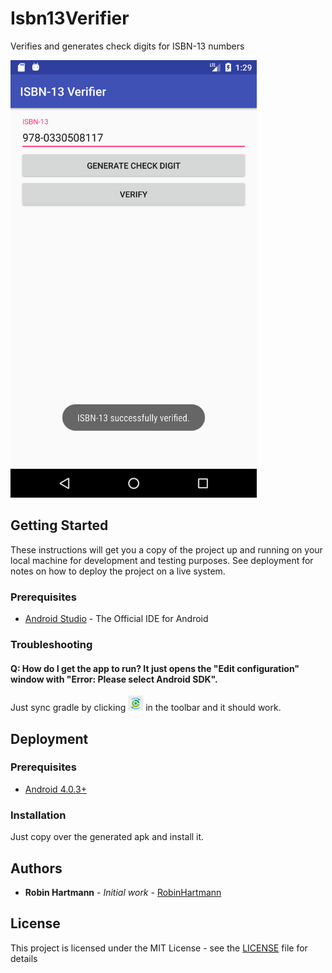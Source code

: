 # Isbn13Verifier
Verifies and generates check digits for ISBN-13 numbers

<img src="docs/images/main-activity.png" height="700">

## Getting Started

These instructions will get you a copy of the project up and running on your local machine for development and testing purposes. See deployment for notes on how to deploy the project on a live system.

### Prerequisites

* [Android Studio](https://developer.android.com/studio/index.html) - The Official IDE for Android

### Troubleshooting

#### Q: How do I get the app to run? It just opens the "Edit configuration" window with "Error: Please select Android SDK". 
Just sync gradle by clicking <img src="docs/images/toolbar-sync-gradle.png" height="24"> in the toolbar and it should work.

## Deployment

### Prerequisites

* [Android 4.0.3+](https://developer.android.com/about/versions/android-4.0.3.html)

### Installation

Just copy over the generated apk and install it.

## Authors

* **Robin Hartmann** - *Initial work* - [RobinHartmann](https://github.com/RobinHartmann)

## License

This project is licensed under the MIT License - see the [LICENSE](LICENSE) file for details
